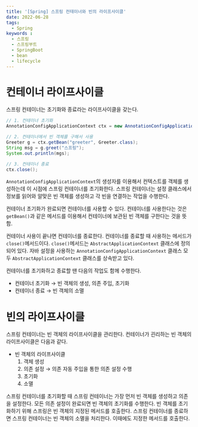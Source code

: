 ```yaml
---
title: '[Spring] 스프링 컨테이너와 빈의 라이프사이클'
date: 2022-06-28
tags:
  - Spring
keywords :
  - 스프링
  - 스프링부트
  - SpringBoot
  - bean
  - lifecycle
---
```


# 컨테이너 라이프사이클
스프링 컨테이너는 초기화와 종료라는 라이프사이클을 갖는다.

```java
// 1. 컨테이너 초기화
AnnotationConfigApplicationContext ctx = new AnnotationConfigApplicationConfigApplicationContext(AppContext.class)

// 2. 컨테이너에서 빈 객체를 구해서 사용
Greeter g = ctx.getBean("greeter", Greeter.class);
String msg = g.greet("스프링");
System.out.println(mgs);

// 3. 컨테이너 종료
ctx.close();
```

`AnnotationConfigApplicationContext`의 생성자를 이용해서 컨텍스트를 객체를 생성하는데 이 시점에 스프링 컨테이너를 초기화한다. 스프링 컨테이너는 설정 클래스에서 정보를 읽어와 알맞은 빈 객체를 생성하고 각 빈을 연결하는 작업을 수행한다.

컨테이너 초기화가 완료되면 컨테이너를 사용할 수 있다. 컨테이너를 사용한다는 것은 `getBean()`과 같은 메서드를 이용해서 컨테이너에 보관된 빈 객체를 구한다는 것을 뜻함.

컨테이너 사용이 끝나면 컨테이너를 종료한다. 컨테이너를 종료할 때 사용하는 메서드가 `close()`메서드이다. `close()`메서드는 `AbstractApplicationContext` 클래스에 정의되어 있다. 자바 설정을 사용하는 `AnnotationConfigApplicationContext` 클래스 모두 `AbstractApplicationContext` 클래스를 상속받고 있다.

컨테이너를 초기화하고 종료할 땐 다음의 작업도 함께 수행한다.

- 컨테이너 초기화 → 빈 객체의 생성, 의존 주입, 초기화
- 컨테이너 종료 → 빈 객체의 소멸

# 빈의 라이프사이클
스프링 컨테이너는 빈 객체의 라이프사이클을 관리한다. 컨테이너가 괸리하는 빈 객체의 라이프사이클은 다음과 같다.

- 빈 객체의 라이프사이클
    1. 객체 생성
    2. 의존 설정 → 의존 자동 주입을 통한 의존 설정 수행 
    3. 초기화
    4. 소멸

스프링 컨테이너를 초기화할 때 스프링 컨테이너는 가장 먼저 빈 객체를 생성하고 의존을 설정한다. 
모든 의존 설정이 완료되면 빈 객체의 초기화를 수행한다. 빈 객체를 초기화하기 위해 스프링은 빈 객체의 지정된 메서드를 호출한다. 스프링 컨테이너를 종료하면 스프링 컨테이너는 빈 객체의 소멸을 처리한다. 이때에도 지정한 메서드를 호출한다.